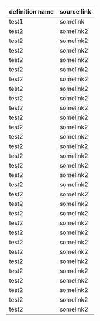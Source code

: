 | definition name | source link |
|---|---|
| test1 | <a id="row1"></a>somelink |
| test2 | somelink2 |
| test2 | somelink2 |
| test2 | somelink2 |
| test2 | somelink2 |
| test2 | somelink2 |
| test2 | somelink2 |
| test2 | somelink2 |
| test2 | somelink2 |
| test2 | somelink2 |
| test2 | somelink2 |
| test2 | somelink2 |
| test2 | somelink2 |
| test2 | somelink2 |
| test2 | somelink2 |
| test2 | somelink2 |
| test2 | somelink2 |
| test2 | somelink2 |
| test2 | somelink2 |
| test2 | somelink2 |
| test2 | somelink2 |
| test2 | somelink2 |
| test2 | somelink2 |
| test2 | somelink2 |
| test2 | somelink2 |
| test2 | somelink2 |
| test2 | somelink2 |
| test2 | somelink2 |
| test2 | somelink2 |
| test2 | somelink2 |
| test2 | <a id="row1222"></a>somelink2 |

